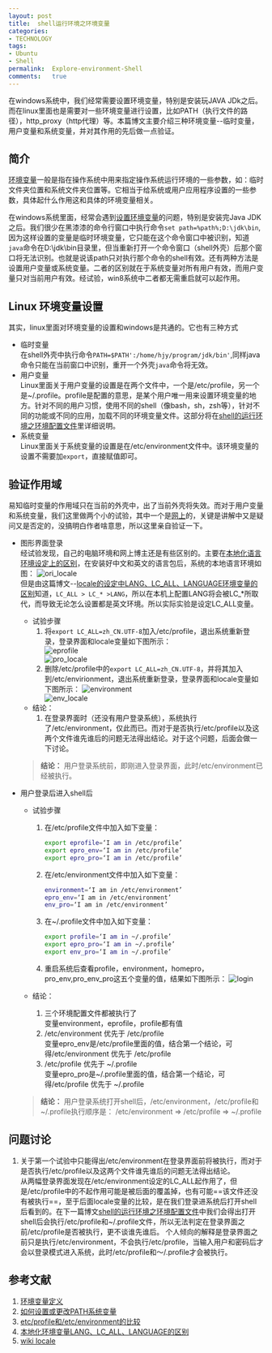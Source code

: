 ```yaml
---
layout:	post
title:	shell运行环境之环境变量
categories:
- TECHNOLOGY
tags:
- Ubuntu
- Shell
permalink:  Explore-environment-Shell
comments:	true
---
```

在windows系统中，我们经常需要设置环境变量，特别是安装玩JAVA JDk之后。而在linux里面也是需要对一些环境变量进行设置，比如PATH（执行文件的路径），http_proxy（http代理）等。本篇博文主要介绍三种环境变量--临时变量，用户变量和系统变量，并对其作用的先后做一点验证。
<!-- more -->


## 简介
[环境变量][define]一般是指在操作系统中用来指定操作系统运行环境的一些参数，如：临时文件夹位置和系统文件夹位置等。它相当于给系统或用户应用程序设置的一些参数，具体起什么作用这和具体的环境变量相关。

在windows系统里面，经常会遇到[设置环境变量][set_env]的问题，特别是安装完Java JDK之后。我们很少在黑漆漆的命令行窗口中执行命令`set path=%path%;D:\jdk\bin`,因为这样设置的变量是临时环境变量，它只能在这个命令窗口中被识别，知道`java`命令在D:\jdk\bin目录里，但当重新打开一个命令窗口（shell外壳）后那个窗口将无法识别。也就是说该path只对执行那个命令的shell有效。还有两种方法是设置用户变量或系统变量。二者的区别就在于系统变量对所有用户有效，而用户变量只对当前用户有效。经试验，win8系统中二者都无需重启就可以起作用。

## Linux 环境变量设置  
其实，linux里面对环境变量的设置和windows是共通的。它也有三种方式  

* 临时变量  
在shell外壳中执行命令`PATH=$PATH':/home/hjy/program/jdk/bin'`,同样java命令只能在当前窗口中识别，重开一个外壳`java`命令将无效。
* 用户变量  
Linux里面关于用户变量的设置是在两个文件中，一个是/etc/profile，另一个是~/.profile。profile是配置的意思，是某个用户唯一用来设置环境变量的地方。针对不同的用户习惯，使用不同的shell（像bash，sh，zsh等），针对不同的功能或不同的应用，加载不同的环境变量文件。这部分将在[shell的运行环境之环境配置文件]({{site.baseurl}}/2015/09/09/shell运行环境之环境配置文件.html)里详细说明。
* 系统变量  
Linux里面关于系统变量的设置是在/etc/environment文件中。该环境变量的设置不需要加`export`，直接赋值即可。

## 验证作用域
易知临时变量的作用域只在当前的外壳中，出了当前外壳将失效。而对于用户变量和系统变量，我们这里做两个小的试验，其中一个是[网上][environment]的，关键是讲解中又是疑问又是否定的，没搞明白作者啥意思，所以这里亲自验证一下。

* 图形界面登录  
经试验发现，自己的电脑环境和网上博主还是有些区别的。主要在[本地化语言环境设定上的区别][wiki_locale]，在安装好中文和英文的语言包后，系统的本地语言环境如图：
![ori_locale]({{site.baseurl}}/assets/images/ori_locale.jpg)   
但是由这篇博文--[locale的设定中LANG、LC_ALL、LANGUAGE环境变量的区别][locale]知道，`LC_ALL > LC_* >LANG`，所以在本机上配置LANG将会被LC\_*所取代，而导致无论怎么设置都是英文环境。所以实际实验是设定LC\_ALL变量。   
	* 试验步骤  
		1. 将`export LC_ALL=zh_CN.UTF-8`加入/etc/profile，退出系统重新登录，登录界面和locale变量如下图所示：  
			![eprofile]({{site.baseurl}}/assets/images/eprofile.jpg)  
			![pro_locale]({{site.baseurl}}/assets/images/pro_locale.jpg)  
		2.  删除/etc/profile中的`export LC_ALL=zh_CN.UTF-8`，并将其加入到/etc/envirionment，退出系统重新登录，登录界面和locale变量如下图所示：
			![environment]({{site.baseurl}}/assets/images/environment.jpg)  
			![env_locale]({{site.baseurl}}/assets/images/env_locale.jpg)
	* 结论：    
		1. 在登录界面时（还没有用户登录系统），系统执行了/etc/environment，仅此而已。而对于是否执行/etc/profile以及这两个文件谁先谁后的问题无法得出结论。对于这个问题，后面会做一下讨论。

	> **结论：**
	> 用户登录系统前，即刚进入登录界面，此时/etc/environment已经被执行。

* 用户登录后进入shell后  
	* 试验步骤  
		1. 在/etc/profile文件中加入如下变量：

			```sh
			export eprofile=‘I am in /etc/profile’
			export epro_env=‘I am in /etc/profile’
			export epro_pro=‘I am in /etc/profile’
			```
		2. 在/etc/environment文件中加入如下变量：

			```sh
			environment=‘I am in /etc/environment’
			epro_env=‘I am in /etc/environment’
			env_pro=‘I am in /etc/environment’
			```
		3. 在~/.profile文件中加入如下变量：

			```sh
			export profile=‘I am in ~/.profile’
			export epro_pro=‘I am in ~/.profile’
			export env_pro=‘I am in ~/.profile’
			```
		4. 重启系统后查看profile，environment，homepro，pro_env,pro_env_pro这五个变量的值，结果如下图所示：
			![login]({{site.baseurl}}/assets/images/login.jpg)  

	* 结论：  
		1. 三个环境配置文件都被执行了  
		变量environment，eprofile，profile都有值
		2. /etc/environment 优先于 /etc/profile  
		变量epro_env是/etc/profile里面的值，结合第一个结论，可得/etc/environment 优先于 /etc/profile
		3. /etc/profile 优先于 ~/.profile  
		变量epro_pro是~/.profile里面的值，结合第一个结论，可得/etc/profile 优先于 ~/.profile

	> **结论：**
	> 用户登录系统打开shell后，/etc/environment，/etc/profile和~/.profile执行顺序是：
	> /etc/environment => /etc/profile => ~/.profile

## 问题讨论
1. 关于第一个试验中只能得出/etc/environment在登录界面前将被执行，而对于是否执行/etc/profile以及这两个文件谁先谁后的问题无法得出结论。  
从两幅登录界面发现在/etc/environment设定的LC\_ALL起作用了，但是/etc/profile中的不起作用可能是被后面的覆盖掉，也有可能==该文件还没有被执行==，至于后面locale变量的比较，是在我们登录进系统后打开shell后看到的。在下一篇博文[shell的运行环境之环境配置文件]({{site.baseurl}}/2015/09/09/shell运行环境之环境配置文件.html)中我们会得出打开shell后会执行/etc/profile和~/.profile文件，所以无法判定在登录界面之前/etc/profile是否被执行，更不谈谁先谁后。
个人倾向的解释是登录界面之前只是执行/etc/environment，不会执行/etc/profile，当输入用户和密码后才会以登录模式进入系统，此时/etc/profile和～/.profile才会被执行。


## 参考文献
1. [环境变量定义][define]
1. [如何设置或更改PATH系统变量][set_env]
3. [etc/profile和/etc/environment的比较][environment]
4. [本地化环境变量LANG、LC_ALL、LANGUAGE的区别][locale]
5. [wiki locale][wiki_locale]


[define]:	http://baike.baidu.com/link?url=3Gg85PddfEhNPdztYJ_eXTlskslQrMUiD3rgR707cgNQtc9TEQhNksaqD-pX-kd0s2xN4nSS4Y6_CVynCguHLK
[set_env]:  https://www.java.com/zh_CN/download/help/path.xml
[environment]:	http://andy136566.iteye.com/blog/1025338
[locale]:	http://my.oschina.net/luan/blog/79875
[wiki_locale]:	http://wiki.ubuntu.org.cn/%E4%BF%AE%E6%94%B9locale
